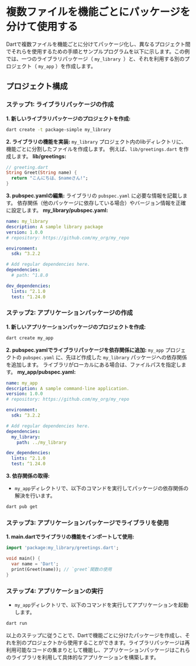 # 複数ファイルを機能ごとにパッケージを分けて使用する

Dartで複数ファイルを機能ごとに分けてパッケージ化し、異なるプロジェクト間でそれらを使用するための手順とサンプルプログラムを以下に示します。この例では、一つのライブラリパッケージ（ `my_library `）と、それを利用する別のプロジェクト（ `my_app` ）を作成します。

## プロジェクト構成
### ステップ1: ライブラリパッケージの作成
**1. 新しいライブラリパッケージのプロジェクトを作成:**
```bash
dart create -t package-simple my_library
```

**2. ライブラリの機能を実装:**
`my_library` プロジェクト内のlibディレクトリに、機能ごとに分割したファイルを作成します。
例えば、`lib/greetings.dart` を作成します。
**lib/greetings:**
```dart
// greeting.dart
String Greet(String name) {
  return "こんにちは、$nameさん!";
}
```

**3. pubspec.yamlの編集:**
ライブラリの `pubspec.yaml` に必要な情報を記載します。
依存関係（他のパッケージに依存している場合）やバージョン情報を正確に設定します。
**my_library/pubspec.yaml:**
```yaml
name: my_library
description: A sample library package
version: 1.0.0
# repository: https://github.com/my_org/my_repo

environment:
  sdk: ^3.2.2

# Add regular dependencies here.
dependencies:
  # path: ^1.8.0

dev_dependencies:
  lints: ^2.1.0
  test: ^1.24.0
```

### ステップ2: アプリケーションパッケージの作成
**1. 新しいアプリケーションパッケージのプロジェクトを作成:**
```bash
dart create my_app
```

**2. pubspec.yamlでライブラリパッケージを依存関係に追加:**
`my_app` プロジェクトの `pubspec.yaml` に、先ほど作成した `my_library` パッケージへの依存関係を追加します。
ライブラリがローカルにある場合は、ファイルパスを指定します。
**my_app/pubspec.yaml:**
```yaml
name: my_app
description: A sample command-line application.
version: 1.0.0
# repository: https://github.com/my_org/my_repo

environment:
  sdk: ^3.2.2

# Add regular dependencies here.
dependencies:
  my_library:
    path: ../my_library

dev_dependencies:
  lints: ^2.1.0
  test: ^1.24.0
```

**3. 依存関係の取得:**
- `my_app`ディレクトリで、以下のコマンドを実行してパッケージの依存関係の解決を行います。
```bash
dart pub get
```

### ステップ3: アプリケーションパッケージでライブラリを使用
**1. main.dartでライブラリの機能をインポートして使用:**
```dart
import 'package:my_library/greetings.dart';

void main() {
  var name = 'Dart';
  print(Greet(name)); // `greet`関数の使用
}
```

### ステップ4: アプリケーションの実行
- `my_app`ディレクトリで、以下のコマンドを実行してアプリケーションを起動します。
```bash
dart run
```
以上のステップに従うことで、Dartで機能ごとに分けたパッケージを作成し、それを別のプロジェクトから使用することができます。ライブラリパッケージは再利用可能なコードの集まりとして機能し、アプリケーションパッケージはこれらのライブラリを利用して具体的なアプリケーションを構築します。
